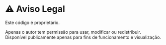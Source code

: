 # ⚠️ Aviso Legal

Este código é proprietário.

Apenas o autor tem permissão para usar, modificar ou redistribuir.  
Disponível publicamente apenas para fins de funcionamento e visualização.
